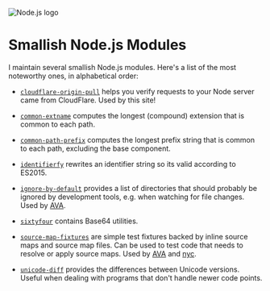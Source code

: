 ![Node.js logo](nodejs.png)

# Smallish Node.js Modules

I maintain several smallish Node.js modules. Here's a list of the most
noteworthy ones, in alphabetical order:

* [`cloudflare-origin-pull`](https://github.com/novemberborn/cloudflare-origin-pull)
helps you verify requests to your Node server came from CloudFlare. Used by this
site!

* [`common-extname`](https://github.com/novemberborn/common-extname) computes
the longest (compound) extension that is common to each path.

* [`common-path-prefix`](https://github.com/novemberborn/common-path-prefix)
computes the longest prefix string that is common to each path, excluding the
base component.

* [`identifierfy`](https://github.com/novemberborn/identifierfy) rewrites an
identifier string so its valid according to ES2015.

* [`ignore-by-default`](https://github.com/novemberborn/ignore-by-default)
provides a list of directories that should probably be ignored by development
tools, e.g. when watching for file changes. Used by
[AVA](https://github.com/sindresorhus/ava).

* [`sixtyfour`](https://github.com/novemberborn/sixtyfour) contains Base64
utilities.

* [`source-map-fixtures`](https://github.com/novemberborn/source-map-fixtures)
are simple test fixtures backed by inline source maps and source map files. Can
be used to test code that needs to resolve or apply source maps. Used by
[AVA](https://github.com/sindresorhus/ava) and
[nyc](https://github.com/bcoe/nyc).

* [`unicode-diff`](https://github.com/novemberborn/unicode-diff) provides the
differences between Unicode versions. Useful when dealing with programs that
don't handle newer code points.
